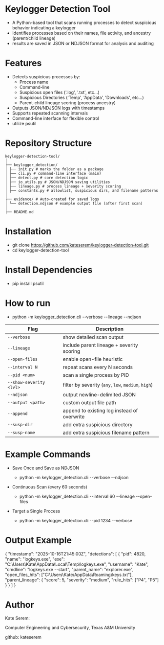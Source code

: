 # Keylogger Detection Tool

  - A Python-based tool that scans running processes to detect suspicious behavior indicating a keylogger
  - Identifies processes based on their names, file activity, and ancestry (parent/child lineage)
  - results are saved in JSON or NDJSON format for analysis and auditing

# Features

 - Detects suspicious processes by:
    - Process name
    - Command-line 
    - Suspicious open files ('.log', '.txt', etc...)
    - Suspicious Directories ('Temp', 'AppData', 'Downloads', etc...)
    - Parent-child lineage scoring (process ancestry)
 - Outputs JSON/NDJSON logs with timestamps
 - Supports repeated scanning intervals
 - Command-line interface for flexible control
 - utilize psutil

# Repository Structure
    keylogger-detection-tool/
    │
    ├── keylogger_detection/
    │ ├── init.py # marks the folder as a package
    │ ├── cli.py # command-line interface (main)
    │ ├── detect.py # core detection logic
    │ ├── io_utils.py # JSON/NDJSON saving utilities
    │ ├── lineage.py # process lineage + severity scoring
    │ ├── constants.py # allowlist, suspicious dirs, and filename patterns
    │
    ├── evidence/ # Auto-created for saved logs
    │ └── detection.ndjson # example output file (after first scan)
    │
    ├── README.md 

# Installation

 - git clone https://github.com/kateserem/keylogger-detection-tool.git
 - cd keylogger-detection-tool

# Install Dependencies 

 - pip install psutil

# How to run

 - python -m keylogger_detection.cli --verbose --lineage --ndjson

  | Flag                    | Description                                         |
  | ----------------------- | --------------------------------------------------- |
  | `--verbose`             | show detailed scan output                           |
  | `--lineage`             | include parent lineage + severity scoring           |
  | `--open-files`          | enable open-file heuristic                          |
  | `--interval N`          | repeat scans every N seconds                        |
  | `--pid <num>`           | scan a single process by PID                        |
  | `--show-severity <lvl>` | filter by severity (`any`, `low`, `medium`, `high`) |
  | `--ndjson`              | output newline-delimited JSON                       |
  | `--output <path>`       | custom output file path                             |
  | `--append`              | append to existing log instead of overwrite         |
  | `--susp-dir`            | add extra suspicious directory                      |
  | `--susp-name`           | add extra suspicious filename pattern               |


# Example Commands

 - Save Once and Save as NDJSON
     - python -m keylogger_detection.cli --verbose --ndjson
  
 - Continuous Scan (every 60 seconds)
     - python -m keylogger_detection.cli --interval 60 --lineage --open-files
  
 - Target a Single Process
     - python -m keylogger_detection.cli --pid 1234 --verbose

# Output Example

  {
    "timestamp": "2025-10-16T21:45:00Z",
    "detections": [
      {
        "pid": 4820,
        "name": "logkeys.exe",
        "exe": "C:\\Users\\Kate\\AppData\\Local\\Temp\\logkeys.exe",
        "username": "Kate",
        "cmdline": "logkeys.exe --start",
        "parent_name": "explorer.exe",
        "open_files_hits": ["C:\\Users\\Kate\\AppData\\Roaming\\keys.txt"],
        "parent_lineage": {
          "score": 5,
          "severity": "medium",
          "rule_hits": ["P4", "P5"]
        }
      }
    ]
  }

# Author

  Kate Serem:
  
  Computer Engineering and Cybersecurity, Texas A&M University
  
  github: kateserem
  





















  
